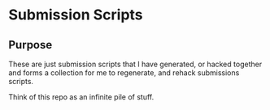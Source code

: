 # Submission Scripts 

## Purpose 

These are just submission scripts that I have generated, or hacked together and forms a collection for me to regenerate, and rehack submissions scripts. 

Think of this repo as an infinite pile of stuff.
